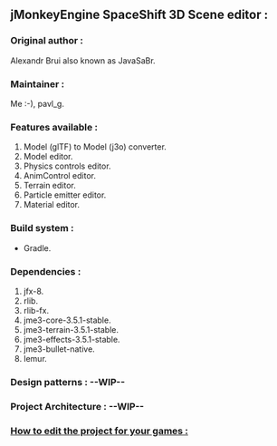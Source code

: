 ## jMonkeyEngine SpaceShift 3D Scene editor : 

### Original author : 
Alexandr Brui also known as JavaSaBr.

### Maintainer :
Me :-), pavl_g.

### Features available :
1) Model (glTF) to Model (j3o) converter.
2) Model editor.
3) Physics controls editor.
4) AnimControl editor.
5) Terrain editor.
6) Particle emitter editor.
7) Material editor.

### Build system : 
- Gradle.

### Dependencies : 
1) jfx-8.
2) rlib.
3) rlib-fx.
4) jme3-core-3.5.1-stable.
5) jme3-terrain-3.5.1-stable.
6) jme3-effects-3.5.1-stable.
7) jme3-bullet-native.
8) lemur.

### Design patterns : --WIP--

### Project Architecture : --WIP--

### [How to edit the project for your games :](https://github.com/jMonkeyEngine-SpaceShift-Editor/SS-Editor/wiki) 
